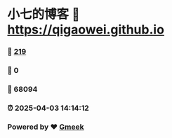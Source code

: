 # 小七的博客 :link: https://qigaowei.github.io 
### :page_facing_up: [219](https://qigaowei.github.io/tag.html) 
### :speech_balloon: 0 
### :hibiscus: 68094 
### :alarm_clock: 2025-04-03 14:14:12 
### Powered by :heart: [Gmeek](https://github.com/Meekdai/Gmeek)
